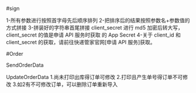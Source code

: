 #sign

1-所有参数进行按照首字母先后顺序排列
2-把排序后的结果按照参数名+参数值的方式拼接
3-拼装好的字符串首尾拼接 client_secret 进行 md5 加密后转大写，client_secret 的值是申请 API 服务时获取
的 App Secret
4-关于 client_id 和 client_secret 的获取，请前往快递管家官网[申请 API 服务]获取。


#Order

SendOrderData

UpdateOrderData
1.尚未打印出库得订单可修改
2.打印且产生单号得订单不可修改
3.如2有不可修改订单，可以删除订单重新导入


